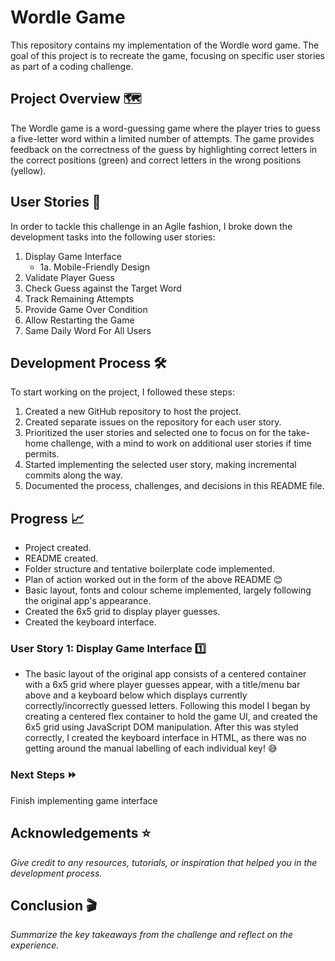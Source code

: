 # Wordle Game

This repository contains my implementation of the Wordle word game. The goal of this project is to recreate the game, focusing on specific user stories as part of a coding challenge.

## Project Overview 🗺️

The Wordle game is a word-guessing game where the player tries to guess a five-letter word within a limited number of attempts. The game provides feedback on the correctness of the guess by highlighting correct letters in the correct positions (green) and correct letters in the wrong positions (yellow).

## User Stories 👥

In order to tackle this challenge in an Agile fashion, I broke down the development tasks into the following user stories:

1. Display Game Interface
    - 1a. Mobile-Friendly Design
2. Validate Player Guess
3. Check Guess against the Target Word
4. Track Remaining Attempts
5. Provide Game Over Condition
6. Allow Restarting the Game
7. Same Daily Word For All Users

## Development Process 🛠️

To start working on the project, I followed these steps:

1. Created a new GitHub repository to host the project.
2. Created separate issues on the repository for each user story.
3. Prioritized the user stories and selected one to focus on for the take-home challenge, with a mind to work on additional user stories if time permits.
4. Started implementing the selected user story, making incremental commits along the way.
5. Documented the process, challenges, and decisions in this README file.

## Progress 📈

- Project created.
- README created.
- Folder structure and tentative boilerplate code implemented.
- Plan of action worked out in the form of the above README 😊
- Basic layout, fonts and colour scheme implemented, largely following the original app's appearance.
- Created the 6x5 grid to display player guesses.
- Created the keyboard interface.

### User Story 1: Display Game Interface 1️⃣

- The basic layout of the original app consists of a centered container with a 6x5 grid where player guesses appear, with a title/menu bar above and a keyboard below which displays currently correctly/incorrectly guessed letters. Following this model I began by creating a centered flex container to hold the game UI, and created the 6x5 grid using JavaScript DOM manipulation. After this was styled correctly, I created the keyboard interface in HTML, as there was no getting around the manual labelling of each individual key! 😅

### Next Steps ⏩

Finish implementing game interface

## Acknowledgements ⭐️

*Give credit to any resources, tutorials, or inspiration that helped you in the development process.*

## Conclusion 🎬

*Summarize the key takeaways from the challenge and reflect on the experience.*